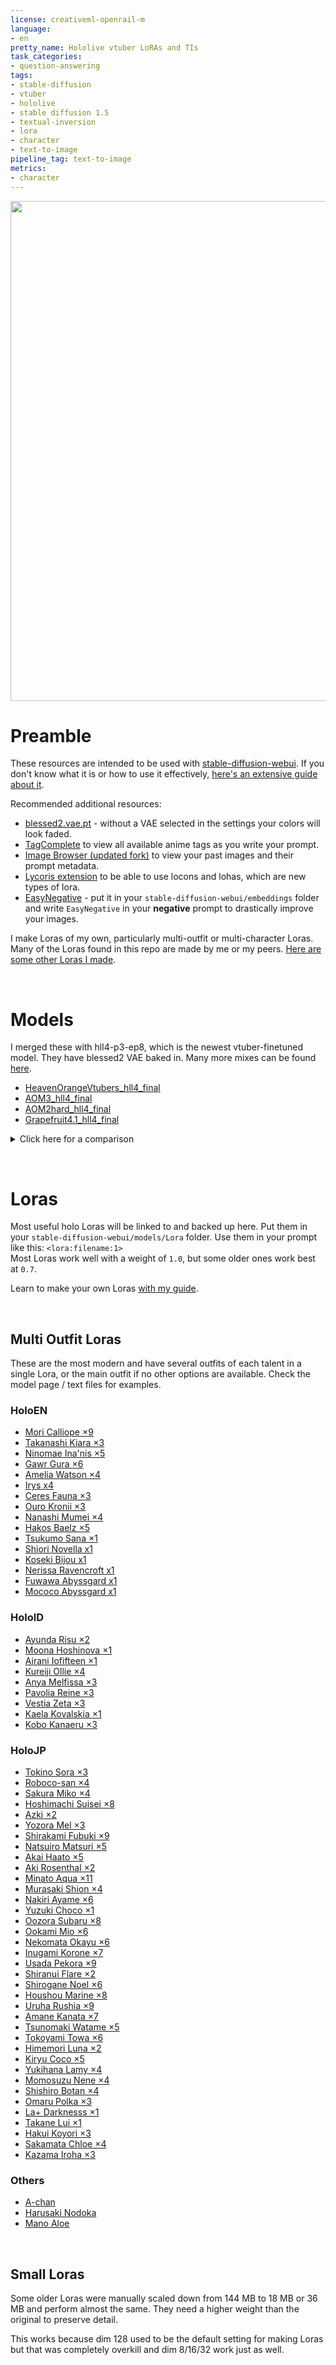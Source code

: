 ```yaml
---
license: creativeml-openrail-m
language:
- en
pretty_name: Hololive vtuber LoRAs and TIs
task_categories:
- question-answering
tags:
- stable-diffusion
- vtuber
- hololive
- stable diffusion 1.5
- textual-inversion
- lora
- character
- text-to-image
pipeline_tag: text-to-image
metrics:
- character
---
```


<img src="https://huggingface.co/hollowstrawberry/holotard/resolve/main/out.jpg" width="800"/>

# Preamble

These resources are intended to be used with [stable-diffusion-webui](https://github.com/AUTOMATIC1111/stable-diffusion-webui/). If you don't know what it is or how to use it effectively, [here's an extensive guide about it](https://huggingface.co/hollowstrawberry/stable-diffusion-guide/blob/main/README.md#index).

Recommended additional resources:

* [blessed2.vae.pt](https://huggingface.co/NoCrypt/blessed_vae/blob/main/blessed2.vae.pt) - without a VAE selected in the settings your colors will look faded.
* [TagComplete](https://github.com/DominikDoom/a1111-sd-webui-tagcomplete) to view all available anime tags as you write your prompt.
* [Image Browser (updated fork)](https://github.com/AlUlkesh/stable-diffusion-webui-images-browser) to view your past images and their prompt metadata.
* [Lycoris extension](https://github.com/KohakuBlueleaf/a1111-sd-webui-locon) to be able to use locons and lohas, which are new types of lora.
* [EasyNegative](https://huggingface.co/datasets/gsdf/EasyNegative/blob/main/EasyNegative.safetensors) - put it in your `stable-diffusion-webui/embeddings` folder and write `EasyNegative` in your **negative** prompt to drastically improve your images.

I make Loras of my own, particularly multi-outfit or multi-character Loras. Many of the Loras found in this repo are made by me or my peers. [Here are some other Loras I made](https://huggingface.co/hollowstrawberry/multicharloras).

&nbsp;

# Models

I merged these with hll4-p3-ep8, which is the newest vtuber-finetuned model. They have blessed2 VAE baked in. Many more mixes can be found [here](https://huggingface.co/grugger/chubas).

* [HeavenOrangeVtubers_hll4_final](https://huggingface.co/hollowstrawberry/holotard/blob/main/models/HeavenOrangeVtubers_hll4_final.safetensors)
* [AOM3_hll4_final](https://huggingface.co/hollowstrawberry/holotard/blob/main/models/AOM3_hll4_final.safetensors)
* [AOM2hard_hll4_final](https://huggingface.co/hollowstrawberry/holotard/blob/main/models/AOM2hard_hll4_final.safetensors)
* [Grapefruit4.1_hll4_final](https://huggingface.co/hollowstrawberry/holotard/blob/main/models/Grapefruit4.1_hll4_final.safetensors)

<details>
<summary>Click here for a comparison</summary>

![A comparison of different vtuber checkpoints](comparison3.png)
</details>

&nbsp;

# Loras

Most useful holo Loras will be linked to and backed up here. Put them in your `stable-diffusion-webui/models/Lora` folder. Use them in your prompt like this: `<lora:filename:1>`  
Most Loras work well with a weight of `1.0`, but some older ones work best at `0.7`.

Learn to make your own Loras [with my guide](https://civitai.com/models/22530).

&nbsp;

## Multi Outfit Loras

These are the most modern and have several outfits of each talent in a single Lora, or the main outfit if no other options are available. Check the model page / text files for examples.

### HoloEN

* [Mori Calliope ×9](https://civitai.com/models/173344)
* [Takanashi Kiara ×3](https://civitai.com/models/48195)
* [Ninomae Ina'nis ×5](https://civitai.com/models/17922)
* [Gawr Gura ×6](https://civitai.com/models/20447)
* [Amelia Watson ×4](https://civitai.com/models/27398)
* [Irys x4](https://civitai.com/models/111029)
* [Ceres Fauna ×3](https://civitai.com/models/97377)
* [Ouro Kronii ×3](https://civitai.com/models/124507)
* [Nanashi Mumei ×4](https://civitai.com/models/124549)
* [Hakos Baelz ×5](https://civitai.com/models/6080)
* [Tsukumo Sana ×1](https://civitai.com/models/20175)
* [Shiori Novella x1](https://civitai.com/models/116558)
* [Koseki Bijou x1](https://civitai.com/models/129972)
* [Nerissa Ravencroft x1](https://civitai.com/models/141707)
* [Fuwawa Abyssgard x1](https://civitai.com/models/132928)
* [Mococo Abyssgard x1](https://civitai.com/models/132419)

### HoloID

* [Ayunda Risu ×2](https://civitai.com/models/21209)
* [Moona Hoshinova ×1](https://civitai.com/models/124535)
* [Airani Iofifteen ×1](https://civitai.com/models/27558)
* [Kureiji Ollie ×4](https://civitai.com/models/28686)
* [Anya Melfissa ×3](https://civitai.com/models/27935)
* [Pavolia Reine ×3](https://civitai.com/models/15981)
* [Vestia Zeta ×3](https://civitai.com/models/52609)
* [Kaela Kovalskia ×1](https://civitai.com/models/28355)
* [Kobo Kanaeru ×3](https://civitai.com/models/145897)

### HoloJP

* [Tokino Sora ×3](https://civitai.com/models/19432)
* [Roboco-san ×4](https://civitai.com/models/154115)
* [Sakura Miko ×4](https://civitai.com/models/33471)
* [Hoshimachi Suisei ×8](https://civitai.com/models/11765)
* [Azki ×2](https://civitai.com/models/26419)
* [Yozora Mel ×3](https://civitai.com/models/21431)
* [Shirakami Fubuki ×9](https://civitai.com/models/156406)
* [Natsuiro Matsuri ×5](https://civitai.com/models/23883?modelVersionId=28543)
* [Akai Haato ×5](https://civitai.com/models/6489)
* [Aki Rosenthal ×2](https://civitai.com/models/124521)
* [Minato Aqua ×11](https://civitai.com/models/17816)
* [Murasaki Shion ×4](https://civitai.com/models/105212)
* [Nakiri Ayame ×6](https://civitai.com/models/12658)
* [Yuzuki Choco ×1](https://civitai.com/models/20305)
* [Oozora Subaru ×8](https://civitai.com/models/22332) 
* [Ookami Mio ×6](https://civitai.com/models/156824)
* [Nekomata Okayu ×6](https://civitai.com/models/23962)
* [Inugami Korone ×7](https://civitai.com/models/153356)
* [Usada Pekora ×9](https://civitai.com/models/27247)
* [Shiranui Flare ×2](https://civitai.com/models/20509)
* [Shirogane Noel ×6](https://civitai.com/models/114191)
* [Houshou Marine ×8](https://civitai.com/models/47510)
* [Uruha Rushia ×9](https://civitai.com/models/36097)
* [Amane Kanata ×7](https://civitai.com/models/124532)
* [Tsunomaki Watame ×5](https://civitai.com/models/9430)
* [Tokoyami Towa ×6](https://civitai.com/models/156139)
* [Himemori Luna ×2](https://civitai.com/models/124564)
* [Kiryu Coco ×5](https://civitai.com/models/97114)
* [Yukihana Lamy ×4](https://civitai.com/models/16876)
* [Momosuzu Nene ×4](https://civitai.com/models/40437)
* [Shishiro Botan ×4](https://civitai.com/models/10390)  
* [Omaru Polka ×3](https://civitai.com/models/124570)
* [La+ Darknesss ×1](https://civitai.com/models/14019)
* [Takane Lui ×1](https://civitai.com/models/17673)
* [Hakui Koyori ×3](https://civitai.com/models/21233)
* [Sakamata Chloe ×4](https://civitai.com/models/124502)
* [Kazama Iroha ×3](https://civitai.com/models/149755)

### Others

* [A-chan](https://civitai.com/models/27927)
* [Harusaki Nodoka](https://civitai.com/models/33130)
* [Mano Aloe](https://civitai.com/models/35099)

&nbsp;

## Small Loras

Some older Loras were manually scaled down from 144 MB to 18 MB or 36 MB and perform almost the same. They need a higher weight than the original to preserve detail.

This works because dim 128 used to be the default setting for making Loras but that was completely overkill and dim 8/16/32 work just as well.
